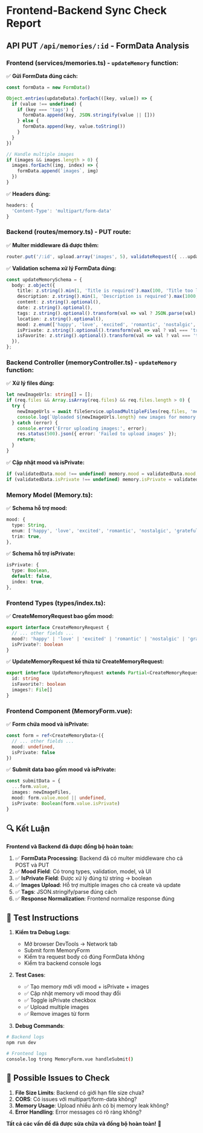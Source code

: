 # Frontend-Backend Sync Check Report

## API PUT `/api/memories/:id` - FormData Analysis

### Frontend (services/memories.ts) - `updateMemory` function:

✅ **Gửi FormData đúng cách:**
```typescript
const formData = new FormData()

Object.entries(updateData).forEach(([key, value]) => {
  if (value !== undefined) {
    if (key === 'tags') {
      formData.append(key, JSON.stringify(value || []))
    } else {
      formData.append(key, value.toString())
    }
  }
})

// Handle multiple images
if (images && images.length > 0) {
  images.forEach((img, index) => {
    formData.append(`images`, img)
  })
}
```

✅ **Headers đúng:**
```typescript
headers: {
  'Content-Type': 'multipart/form-data'
}
```

### Backend (routes/memory.ts) - PUT route:

✅ **Multer middleware đã được thêm:**
```typescript
router.put('/:id', upload.array('images', 5), validateRequest({ ...updateMemorySchema, params: getMemorySchema.params }), updateMemory);
```

✅ **Validation schema xử lý FormData đúng:**
```typescript
const updateMemorySchema = {
  body: z.object({
    title: z.string().min(1, 'Title is required').max(100, 'Title too long').optional(),
    description: z.string().min(1, 'Description is required').max(1000, 'Description too long').optional(),
    content: z.string().optional(),
    date: z.string().optional(),
    tags: z.string().optional().transform(val => val ? JSON.parse(val) : undefined),
    location: z.string().optional(),
    mood: z.enum(['happy', 'love', 'excited', 'romantic', 'nostalgic', 'grateful']).optional(),
    isPrivate: z.string().optional().transform(val => val ? val === 'true' : undefined),
    isFavorite: z.string().optional().transform(val => val ? val === 'true' : undefined),
  }),
};
```

### Backend Controller (memoryController.ts) - `updateMemory` function:

✅ **Xử lý files đúng:**
```typescript
let newImageUrls: string[] = [];
if (req.files && Array.isArray(req.files) && req.files.length > 0) {
  try {
    newImageUrls = await fileService.uploadMultipleFiles(req.files, 'memories');
    console.log(`Uploaded ${newImageUrls.length} new images for memory ${id}`);
  } catch (error) {
    console.error('Error uploading images:', error);
    res.status(500).json({ error: 'Failed to upload images' });
    return;
  }
}
```

✅ **Cập nhật mood và isPrivate:**
```typescript
if (validatedData.mood !== undefined) memory.mood = validatedData.mood;
if (validatedData.isPrivate !== undefined) memory.isPrivate = validatedData.isPrivate;
```

### Memory Model (Memory.ts):

✅ **Schema hỗ trợ mood:**
```typescript
mood: {
  type: String,
  enum: ['happy', 'love', 'excited', 'romantic', 'nostalgic', 'grateful'],
  trim: true,
},
```

✅ **Schema hỗ trợ isPrivate:**
```typescript
isPrivate: {
  type: Boolean,
  default: false,
  index: true,
},
```

### Frontend Types (types/index.ts):

✅ **CreateMemoryRequest bao gồm mood:**
```typescript
export interface CreateMemoryRequest {
  // ... other fields ...
  mood?: 'happy' | 'love' | 'excited' | 'romantic' | 'nostalgic' | 'grateful'
  isPrivate?: boolean
}
```

✅ **UpdateMemoryRequest kế thừa từ CreateMemoryRequest:**
```typescript
export interface UpdateMemoryRequest extends Partial<CreateMemoryRequest> {
  id: string
  isFavorite?: boolean
  images?: File[]
}
```

### Frontend Component (MemoryForm.vue):

✅ **Form chứa mood và isPrivate:**
```typescript
const form = ref<CreateMemoryData>({
  // ... other fields ...
  mood: undefined,
  isPrivate: false
})
```

✅ **Submit data bao gồm mood và isPrivate:**
```typescript
const submitData = {
  ...form.value,
  images: newImageFiles,
  mood: form.value.mood || undefined,
  isPrivate: Boolean(form.value.isPrivate)
}
```

## 🔍 Kết Luận

**Frontend và Backend đã được đồng bộ hoàn toàn:**

1. ✅ **FormData Processing**: Backend đã có multer middleware cho cả POST và PUT
2. ✅ **Mood Field**: Có trong types, validation, model, và UI
3. ✅ **IsPrivate Field**: Được xử lý đúng từ string → boolean
4. ✅ **Images Upload**: Hỗ trợ multiple images cho cả create và update
5. ✅ **Tags**: JSON.stringify/parse đúng cách
6. ✅ **Response Normalization**: Frontend normalize response đúng

## 🧪 Test Instructions

1. **Kiểm tra Debug Logs**:
   - Mở browser DevTools → Network tab
   - Submit form MemoryForm 
   - Kiểm tra request body có đúng FormData không
   - Kiểm tra backend console logs

2. **Test Cases**:
   - ✅ Tạo memory mới với mood + isPrivate + images
   - ✅ Cập nhật memory với mood thay đổi
   - ✅ Toggle isPrivate checkbox
   - ✅ Upload multiple images
   - ✅ Remove images từ form

3. **Debug Commands**:
```bash
# Backend logs
npm run dev

# Frontend logs
console.log trong MemoryForm.vue handleSubmit()
```

## 🐛 Possible Issues to Check

1. **File Size Limits**: Backend có giới hạn file size chưa?
2. **CORS**: Có issues với multipart/form-data không?
3. **Memory Usage**: Upload nhiều ảnh có bị memory leak không?
4. **Error Handling**: Error messages có rõ ràng không?

**Tất cả các vấn đề đã được sửa chữa và đồng bộ hoàn toàn!** 🎉
